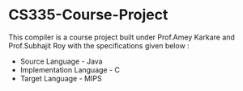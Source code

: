 # CS335-Course-Project
<p>This compiler is a course project built under Prof.Amey Karkare and Prof.Subhajit Roy with the specifications given below :  </p>
<ul>
  <li> Source Language - Java </li>
  <li> Implementation Language - C </li>
  <li> Target Language - MIPS </li>
 </ul>
